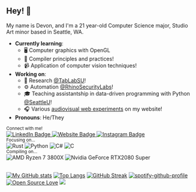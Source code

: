 ## Hey! 👋

My name is Devon, and I'm a 21 year-old Computer Science major, Studio Art minor based in Seattle, WA.

- **Currently learning**:
  - 🖥️ Computer graphics with OpenGL
  - 🔧 Compiler principles and practices!
  - 📹 Application of computer vision techniques!
- **Working on**: 
  - 🔬 Research [@TabLabSU](https://github.com/tablabsu)!
  - ⚙️ Automation [@RhinoSecurityLabs](https://github.com/rhinosecuritylabs)!
  - 🎓 Teaching assistantship in data-driven programming with Python [@SeattleU](https://www.seattleu.edu/)!
  - 🎧 Various [audiovisual web experiments](https://www.devon.engineering/playground/) on my website!
- **Pronouns**: He/They

<div>
  <sub>Connect with me!</sub>
  <div>
    <a href="https://linkedin.com/in/devonmckee">
      <img alt="LinkedIn Badge" src="https://img.shields.io/badge/LinkedIn-0e76a8?style=flat-square&logo=linkedin&logoColor=white" />
    </a>
    <a href="https://devon.engineering">
      <img alt="Website Badge" src="https://img.shields.io/badge/Website-3b5998?style=flat-square&logo=google-chrome&logoColor=white" />
    </a>
    <a href="https://instagram.com/d.m.c.k.e.e/">
      <img alt="Instagram Badge" src="https://img.shields.io/badge/Instagram-e4405f?style=flat-square&logo=instagram&logoColor=white" />
    </a>
  </div>
</div>
<div>
  <sub>Focusing on...</sub>
  <div>
    <img alt="Rust" src="https://img.shields.io/badge/Rust-000000?style=flat-square&logo=rust&logoColor=white" />
    <img alt="Python" src="https://img.shields.io/badge/Python-3776AB?style=flat-square&logo=python&logoColor=white" />
    <img alt="C#" src="https://img.shields.io/badge/C%23-239120?style=flat-square&logo=c-sharp&logoColor=white" />
    <img alt="C" src="https://img.shields.io/badge/C-00599C?style=flat-square&logo=c&logoColor=white" />
  </div>
</div>
<div>
  <sub>Compiling on...</sub>
  <div>
    <img alt="AMD Ryzen 7 3800X" src="https://img.shields.io/badge/AMD-Ryzen_7_3800X-ED1C24?style=flat-square&logo=amd&logoColor=white" />
    <img alt="Nvidia GeForce RTX2080 Super" src="https://img.shields.io/badge/NVIDIA-RTX%202080%20S-76B900?style=flat-square&logo=nvidia&logoColor=white" />
  </div>
</div>
<br />

[![My GitHub stats](https://github-readme-stats.vercel.app/api?username=d-mckee&count_private=true&show_icons=true)](https://github.com/anuraghazra/github-readme-stats)
[![Top Langs](https://github-readme-stats.vercel.app/api/top-langs/?username=d-mckee&layout=compact&langs_count=10&exclude_repo=d-mckee.github.io,resume,computer-graphics&hide=TypeScript,SCSS,CSS,HTML,Batchfile,Shell,Makefile,Lex)](https://github.com/anuraghazra/github-readme-stats)
[![GitHub Streak](http://github-readme-streak-stats.herokuapp.com?user=d-mckee)](https://git.io/streak-stats)
[![spotify-github-profile](https://spotify-github-profile.vercel.app/api/view?uid=dev142gold&cover_image=true&theme=novatorem)](https://github.com/kittinan/spotify-github-profile)
[![Open Source Love](https://badges.frapsoft.com/os/v3/open-source.png?v=103)](https://github.com/ellerbrock/open-source-badges/)
![](https://hit.yhype.me/github/profile?user_id=36770835)

<!-- DISABLED -->
<!-- [![Visitors counter badge](https://komarev.com/ghpvc/?username=d-mckee&color=blue&label=visitors&style=flat-square&color=8CD93A)](https://github.com/antonkomarev/github-profile-views-counter) -->
<!-- 
[![LinkedIn Badge](https://img.shields.io/badge/LinkedIn-0e76a8?style=for-the-badge&logo=linkedin&logoColor=white)](https://linkedin.com/in/devonmckee)
[![Website Badge](https://img.shields.io/badge/Website-3b5998?style=for-the-badge&logo=google-chrome&logoColor=white)](https://devon.engineering)
[![Instagram Badge](https://img.shields.io/badge/Instagram-e4405f?style=for-the-badge&logo=instagram&logoColor=white)](https://instagram.com/d.m.c.k.e.e/)
-->
<!--
![Rust](https://img.shields.io/badge/Rust-000000?style=for-the-badge&logo=rust&logoColor=white)
![Python](https://img.shields.io/badge/Python-3776AB?style=for-the-badge&logo=python&logoColor=white)
![C#](https://img.shields.io/badge/C%23-239120?style=for-the-badge&logo=c-sharp&logoColor=white)
![C](https://img.shields.io/badge/C-00599C?style=for-the-badge&logo=c&logoColor=white)
-->
<!--
![AMD Ryzen 7 3800X](https://img.shields.io/badge/AMD-Ryzen_7_3800X-ED1C24?style=for-the-badge&logo=amd&logoColor=white)
![Nvidia GeForce RTX2080 Super](https://img.shields.io/badge/NVIDIA-RTX%202080%20S-76B900?style=for-the-badge&logo=nvidia&logoColor=white)
-->
<!--
<div>
  <a href="https://github.com/ellerbrock/open-source-badges/">
    <img alt="Open Source Love" src="https://badges.frapsoft.com/os/v3/open-source.png?v=103" />
  </a>
</div>

  - 🕶️ Web application pentesting!
-->
